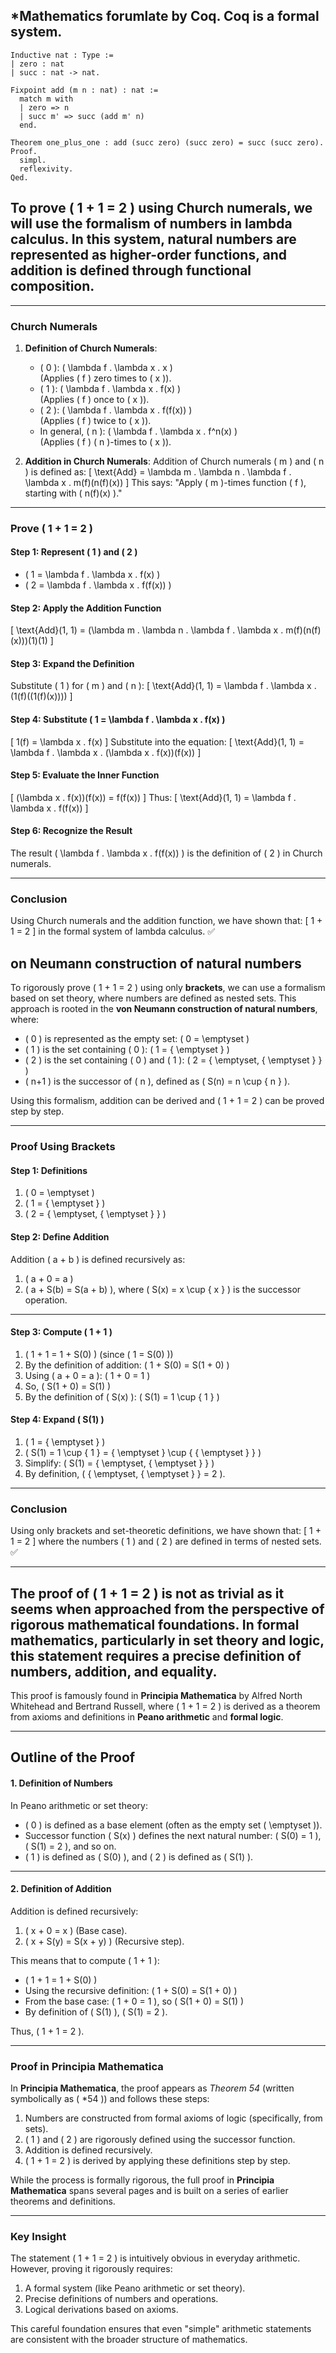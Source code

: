 ## *Mathematics forumlate by Coq. Coq is a formal system.

```coq
Inductive nat : Type :=
| zero : nat
| succ : nat -> nat.

Fixpoint add (m n : nat) : nat :=
  match m with
  | zero => n
  | succ m' => succ (add m' n)
  end.

Theorem one_plus_one : add (succ zero) (succ zero) = succ (succ zero).
Proof.
  simpl.
  reflexivity.
Qed.

```

## To prove \( 1 + 1 = 2 \) using **Church numerals**, we will use the formalism of numbers in lambda calculus. In this system, natural numbers are represented as higher-order functions, and addition is defined through functional composition.

---

### **Church Numerals**
1. **Definition of Church Numerals**:
   - \( 0 \): \( \lambda f . \lambda x . x \)  
     (Applies \( f \) zero times to \( x \)).
   - \( 1 \): \( \lambda f . \lambda x . f(x) \)  
     (Applies \( f \) once to \( x \)).
   - \( 2 \): \( \lambda f . \lambda x . f(f(x)) \)  
     (Applies \( f \) twice to \( x \)).
   - In general, \( n \): \( \lambda f . \lambda x . f^n(x) \)  
     (Applies \( f \) \( n \)-times to \( x \)).

2. **Addition in Church Numerals**:
   Addition of Church numerals \( m \) and \( n \) is defined as:
   \[
   \text{Add} = \lambda m . \lambda n . \lambda f . \lambda x . m(f)(n(f)(x))
   \]
   This says: "Apply \( m \)-times function \( f \), starting with \( n(f)(x) \)."

---

### **Prove \( 1 + 1 = 2 \)**

#### Step 1: Represent \( 1 \) and \( 2 \)
- \( 1 = \lambda f . \lambda x . f(x) \)
- \( 2 = \lambda f . \lambda x . f(f(x)) \)

#### Step 2: Apply the Addition Function
\[
\text{Add}(1, 1) = (\lambda m . \lambda n . \lambda f . \lambda x . m(f)(n(f)(x)))(1)(1)
\]

#### Step 3: Expand the Definition
Substitute \( 1 \) for \( m \) and \( n \):
\[
\text{Add}(1, 1) = \lambda f . \lambda x . (1(f)((1(f)(x))))
\]

#### Step 4: Substitute \( 1 = \lambda f . \lambda x . f(x) \)
\[
1(f) = \lambda x . f(x)
\]
Substitute into the equation:
\[
\text{Add}(1, 1) = \lambda f . \lambda x . (\lambda x . f(x))(f(x))
\]

#### Step 5: Evaluate the Inner Function
\[
(\lambda x . f(x))(f(x)) = f(f(x))
\]
Thus:
\[
\text{Add}(1, 1) = \lambda f . \lambda x . f(f(x))
\]

#### Step 6: Recognize the Result
The result \( \lambda f . \lambda x . f(f(x)) \) is the definition of \( 2 \) in Church numerals.

---

### **Conclusion**
Using Church numerals and the addition function, we have shown that:
\[
1 + 1 = 2
\]
in the formal system of lambda calculus. ✅

## on Neumann construction of natural numbers

To rigorously prove \( 1 + 1 = 2 \) using only **brackets**, we can use a formalism based on set theory, where numbers are defined as nested sets. This approach is rooted in the **von Neumann construction of natural numbers**, where:

- \( 0 \) is represented as the empty set: \( 0 = \emptyset \)
- \( 1 \) is the set containing \( 0 \): \( 1 = \{ \emptyset \} \)
- \( 2 \) is the set containing \( 0 \) and \( 1 \): \( 2 = \{ \emptyset, \{ \emptyset \} \} \)
- \( n+1 \) is the successor of \( n \), defined as \( S(n) = n \cup \{ n \} \).

Using this formalism, addition can be derived and \( 1 + 1 = 2 \) can be proved step by step.

---

### **Proof Using Brackets**

#### **Step 1: Definitions**
1. \( 0 = \emptyset \)  
2. \( 1 = \{ \emptyset \} \)  
3. \( 2 = \{ \emptyset, \{ \emptyset \} \} \)

#### **Step 2: Define Addition**
Addition \( a + b \) is defined recursively as:
1. \( a + 0 = a \)
2. \( a + S(b) = S(a + b) \), where \( S(x) = x \cup \{ x \} \) is the successor operation.

---

#### **Step 3: Compute \( 1 + 1 \)**
1. \( 1 + 1 = 1 + S(0) \) (since \( 1 = S(0) \))  
2. By the definition of addition: \( 1 + S(0) = S(1 + 0) \)  
3. Using \( a + 0 = a \): \( 1 + 0 = 1 \)  
4. So, \( S(1 + 0) = S(1) \)  
5. By the definition of \( S(x) \): \( S(1) = 1 \cup \{ 1 \} \)

#### **Step 4: Expand \( S(1) \)**
1. \( 1 = \{ \emptyset \} \)  
2. \( S(1) = 1 \cup \{ 1 \} = \{ \emptyset \} \cup \{ \{ \emptyset \} \} \)  
3. Simplify: \( S(1) = \{ \emptyset, \{ \emptyset \} \} \)  
4. By definition, \( \{ \emptyset, \{ \emptyset \} \} = 2 \).

---

### **Conclusion**
Using only brackets and set-theoretic definitions, we have shown that:
\[
1 + 1 = 2
\]
where the numbers \( 1 \) and \( 2 \) are defined in terms of nested sets. ✅

---

## The proof of \( 1 + 1 = 2 \) is not as trivial as it seems when approached from the perspective of rigorous mathematical foundations. In formal mathematics, particularly in **set theory** and **logic**, this statement requires a precise definition of numbers, addition, and equality.

This proof is famously found in **Principia Mathematica** by Alfred North Whitehead and Bertrand Russell, where \( 1 + 1 = 2 \) is derived as a theorem from axioms and definitions in **Peano arithmetic** and **formal logic**.

---

## **Outline of the Proof**

#### **1. Definition of Numbers**
In Peano arithmetic or set theory:
- \( 0 \) is defined as a base element (often as the empty set \( \emptyset \)).
- Successor function \( S(x) \) defines the next natural number: \( S(0) = 1 \), \( S(1) = 2 \), and so on.
- \( 1 \) is defined as \( S(0) \), and \( 2 \) is defined as \( S(1) \).

---

#### **2. Definition of Addition**
Addition is defined recursively:
1. \( x + 0 = x \) (Base case).
2. \( x + S(y) = S(x + y) \) (Recursive step).

This means that to compute \( 1 + 1 \):
- \( 1 + 1 = 1 + S(0) \)  
- Using the recursive definition: \( 1 + S(0) = S(1 + 0) \)  
- From the base case: \( 1 + 0 = 1 \), so \( S(1 + 0) = S(1) \)  
- By definition of \( S(1) \), \( S(1) = 2 \).

Thus, \( 1 + 1 = 2 \).

---

### **Proof in Principia Mathematica**
In **Principia Mathematica**, the proof appears as *Theorem 54* (written symbolically as \( *54 \)) and follows these steps:

1. Numbers are constructed from formal axioms of logic (specifically, from sets).
2. \( 1 \) and \( 2 \) are rigorously defined using the successor function.
3. Addition is defined recursively.
4. \( 1 + 1 = 2 \) is derived by applying these definitions step by step.

While the process is formally rigorous, the full proof in **Principia Mathematica** spans several pages and is built on a series of earlier theorems and definitions.

---

### **Key Insight**
The statement \( 1 + 1 = 2 \) is intuitively obvious in everyday arithmetic. However, proving it rigorously requires:
1. A formal system (like Peano arithmetic or set theory).
2. Precise definitions of numbers and operations.
3. Logical derivations based on axioms.

This careful foundation ensures that even "simple" arithmetic statements are consistent with the broader structure of mathematics.
